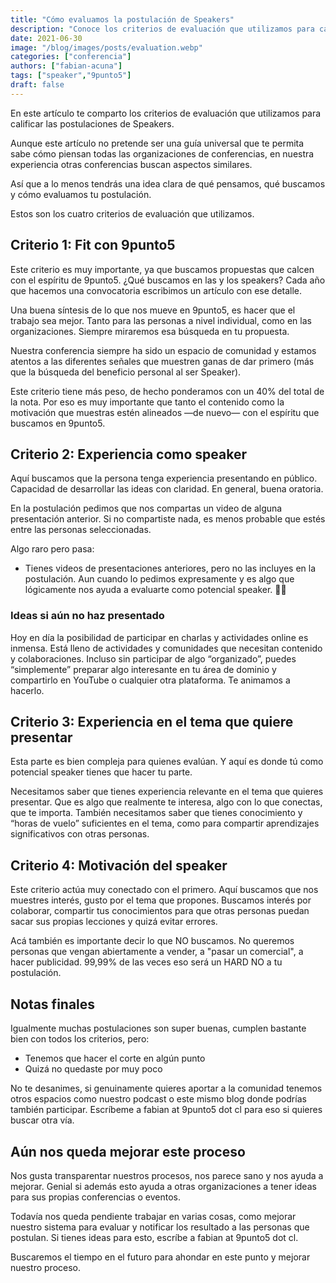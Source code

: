 ```yaml
---
title: "Cómo evaluamos la postulación de Speakers"
description: "Conoce los criterios de evaluación que utilizamos para calificar las postulaciones de Speakers"
date: 2021-06-30
image: "/blog/images/posts/evaluation.webp"
categories: ["conferencia"]
authors: ["fabian-acuna"]
tags: ["speaker","9punto5"]
draft: false
---
```

En este artículo te comparto los criterios de evaluación que utilizamos para calificar las postulaciones de Speakers.

Aunque este artículo no pretende ser una guía universal que te permita sabe cómo piensan todas las organizaciones de conferencias, en nuestra experiencia otras conferencias buscan aspectos similares.

Así que a lo menos tendrás una idea clara de qué pensamos, qué buscamos y cómo evaluamos tu postulación.

Estos son los cuatro criterios de evaluación que utilizamos.

## Criterio 1: Fit con 9punto5

Este criterio es muy importante, ya que buscamos propuestas que calcen con el espíritu de 9punto5. ¿Qué buscamos en las y los speakers? Cada año que hacemos una convocatoria escribimos un artículo con ese detalle.

Una buena síntesis de lo que nos mueve en 9punto5, es hacer que el trabajo sea mejor. Tanto para las personas a nivel individual, como en las organizaciones. Siempre miraremos esa búsqueda en tu propuesta.

Nuestra conferencia siempre ha sido un espacio de comunidad y estamos atentos a las diferentes señales que muestren ganas de dar primero (más que la búsqueda del beneficio personal al ser Speaker).

Este criterio tiene más peso, de hecho ponderamos con un 40% del total de la nota. Por eso es muy importante que tanto el contenido como la motivación que muestras estén alineados —de nuevo— con el espíritu que buscamos en 9punto5.

## Criterio 2: Experiencia como speaker

Aquí buscamos que la persona tenga experiencia presentando en público. Capacidad de desarrollar las ideas con claridad. En general, buena oratoria.

En la postulación pedimos que nos compartas un video de alguna presentación anterior. Si no compartiste nada, es menos probable que estés entre las personas seleccionadas.

Algo raro pero pasa:

- Tienes videos de presentaciones anteriores, pero no las incluyes en la postulación. Aun cuando lo pedimos expresamente y es algo que lógicamente nos ayuda a evaluarte como potencial speaker. 🤷‍♂️

### Ideas si aún no haz presentado

Hoy en día la posibilidad de participar en charlas y actividades online es inmensa. Está lleno de actividades y comunidades que necesitan contenido y colaboraciones. Incluso sin participar de algo “organizado”, puedes “simplemente” preparar algo interesante en tu área de dominio y compartirlo en YouTube o cualquier otra plataforma. Te animamos a hacerlo.

## Criterio 3: Experiencia en el tema que quiere presentar

Esta parte es bien compleja para quienes evalúan. Y aquí es donde tú como potencial speaker tienes que hacer tu parte.

Necesitamos saber que tienes experiencia relevante en el tema que quieres presentar. Que es algo que realmente te interesa, algo con lo que conectas, que te importa. También necesitamos saber que tienes conocimiento y “horas de vuelo” suficientes en el tema, como para compartir aprendizajes significativos con otras personas.

## Criterio 4: Motivación del speaker

Este criterio actúa muy conectado con el primero. Aquí buscamos que nos muestres interés, gusto por el tema que propones. Buscamos interés por colaborar, compartir tus conocimientos para que otras personas puedan sacar sus propias lecciones y quizá evitar errores.

Acá también es importante decir lo que NO buscamos. No queremos personas que vengan abiertamente a vender, a "pasar un comercial", a hacer publicidad. 99,99% de las veces eso será un HARD NO a tu postulación.

## Notas finales

Igualmente muchas postulaciones son super buenas, cumplen bastante bien con todos los criterios, pero:

- Tenemos que hacer el corte en algún punto
- Quizá no quedaste por muy poco

No te desanimes, si genuinamente quieres aportar a la comunidad tenemos otros espacios como nuestro podcast o este mismo blog donde podrías también participar. Escríbeme a fabian at 9punto5 dot cl para eso si quieres buscar otra vía.

## Aún nos queda mejorar este proceso

Nos gusta transparentar nuestros procesos, nos parece sano y nos ayuda a mejorar. Genial si además esto ayuda a otras organizaciones a tener ideas para sus propias conferencias o eventos.

Todavía nos queda pendiente trabajar en varias cosas, como mejorar nuestro sistema para evaluar y notificar los resultado a las personas que postulan. Si tienes ideas para esto, escríbe a fabian at 9punto5 dot cl.

Buscaremos el tiempo en el futuro para ahondar en este punto y mejorar nuestro proceso.
